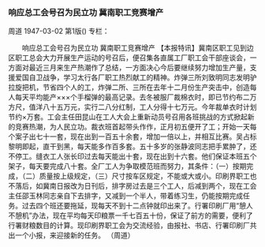 ### 响应总工会号召为民立功  冀南职工竞赛增产
周道
1947-03-02
第1版()
专栏：

　　响应总工会号召为民立功
    冀南职工竞赛增产
    【本报特讯】冀南区职工见到边区职工总会大力开展生产运动的号召后，便召集各直属工厂职工会干部座谈会，一方面对最近三月来生产热潮作了总结，一方面决心今后要继续努力增加生产量，支援爱国自卫战争，学习太行各厂职工热烈献工的精神。炸弹三所刘致明同志发明驴拉旋把机，节省四个人的工，炸弹二所、三所在去年十二月份生产突击中，创造每人每天平均能产×××个手榴弹的最高记录。去冬被服厂裁棉衣时，即已节约布二万方尺，值洋八十五万元，实行二八分红制，工人分得十七万元。今年裁单衣时计划节约×万套。工会主任田昆山在工人大会上重新动员号召用各班挑战的方式掀起新的竞赛热潮，为人民立功。裁衣班首起带头作作，正月初五便开了工；开始一天每个案子出七十一套，现在出到一百五十余套，增加一倍以上，并相互比赛。吴占标黎明即起，直干到黑，每天能多作百多套。五十多岁的张静波同志把手累肿了，还不停工。缝衣工人张长印过去每天能出十套，现在出到十六套。他们保证本班五个架子，每天要完成八十套。全厂工人为争取模范班而努力，其条件：（一）按期完成，（二）质量按上级规定，（三）尺寸按车区规定，不能或大或小。印刷界职工也不落后，如冀南日报改为日刊后，排字房过去是三个工人，后减到两个，现在工会主任邵玉林同志亲自下去排字，又减到一个半人，带着练习生，仍能按期完成任务。过去四个班还要拖延，现每天不到十二点钟就印出来了。行署印刷厂用“憩人不憩机”办法，现在平均每天印粮票一千七百五十份，保证了前方的需要，便利了行署财粮数目的计算。现印刷界职工会为交流经验，由报社、书店、行署印刷厂共出一个小报，来迎接新的任务。
                （周道）
